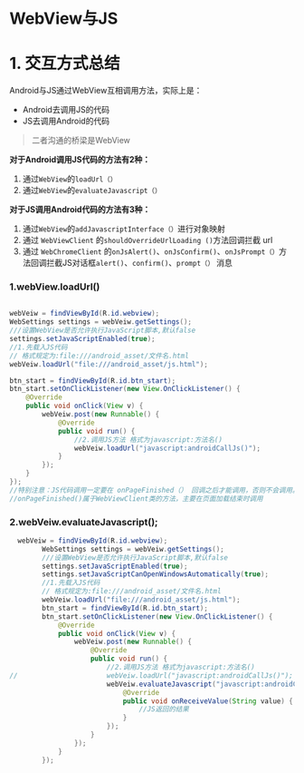 # WebView与JS

# 1. 交互方式总结

Android与JS通过WebView互相调用方法，实际上是：

- Android去调用JS的代码
- JS去调用Android的代码

> 二者沟通的桥梁是WebView

**对于Android调用JS代码的方法有2种：**

1. 通过`WebView`的`loadUrl（）` 
2. 通过`WebView`的`evaluateJavascript（）` 

**对于JS调用Android代码的方法有3种：**

1. 通过`WebView`的`addJavascriptInterface（）`进行对象映射
2. 通过 `WebViewClient` 的`shouldOverrideUrlLoading ()`方法回调拦截 url
3. 通过 `WebChromeClient` 的`onJsAlert()`、`onJsConfirm()`、`onJsPrompt（）`方法回调拦截JS对话框`alert()`、`confirm()`、`prompt（）` 消息

 

###  1.webView.loadUrl()

```java

webVeiw = findViewById(R.id.webview);
WebSettings settings = webVeiw.getSettings();
///设置WebView是否允许执行JavaScript脚本,默认false
settings.setJavaScriptEnabled(true);
//1.先载入JS代码
// 格式规定为:file:///android_asset/文件名.html
webVeiw.loadUrl("file:///android_asset/js.html");

btn_start = findViewById(R.id.btn_start);
btn_start.setOnClickListener(new View.OnClickListener() {
    @Override
    public void onClick(View v) {
        webVeiw.post(new Runnable() {
            @Override
            public void run() {
                //2.调用JS方法 格式为javascript:方法名()
                webVeiw.loadUrl("javascript:androidCallJs()");
            }
        });
    }
});
//特别注意：JS代码调用一定要在 onPageFinished（） 回调之后才能调用，否则不会调用。
//onPageFinished()属于WebViewClient类的方法，主要在页面加载结束时调用
```

### 2.webVeiw.evaluateJavascript();

```java
  webVeiw = findViewById(R.id.webview);
        WebSettings settings = webVeiw.getSettings();
        ///设置WebView是否允许执行JavaScript脚本,默认false
        settings.setJavaScriptEnabled(true);
        settings.setJavaScriptCanOpenWindowsAutomatically(true);
        //1.先载入JS代码
        // 格式规定为:file:///android_asset/文件名.html
        webVeiw.loadUrl("file:///android_asset/js.html");
        btn_start = findViewById(R.id.btn_start);
        btn_start.setOnClickListener(new View.OnClickListener() {
            @Override
            public void onClick(View v) {
                webVeiw.post(new Runnable() {
                    @Override
                    public void run() {
                        //2.调用JS方法 格式为javascript:方法名()
//                      webVeiw.loadUrl("javascript:androidCallJs()");
                        webVeiw.evaluateJavascript("javascript:androidCallJs()", new ValueCallback<String>() {
                            @Override
                            public void onReceiveValue(String value) {
                                //JS返回的结果
                            }
                        });
                    }
                });
            }
        });
```

 

 

 